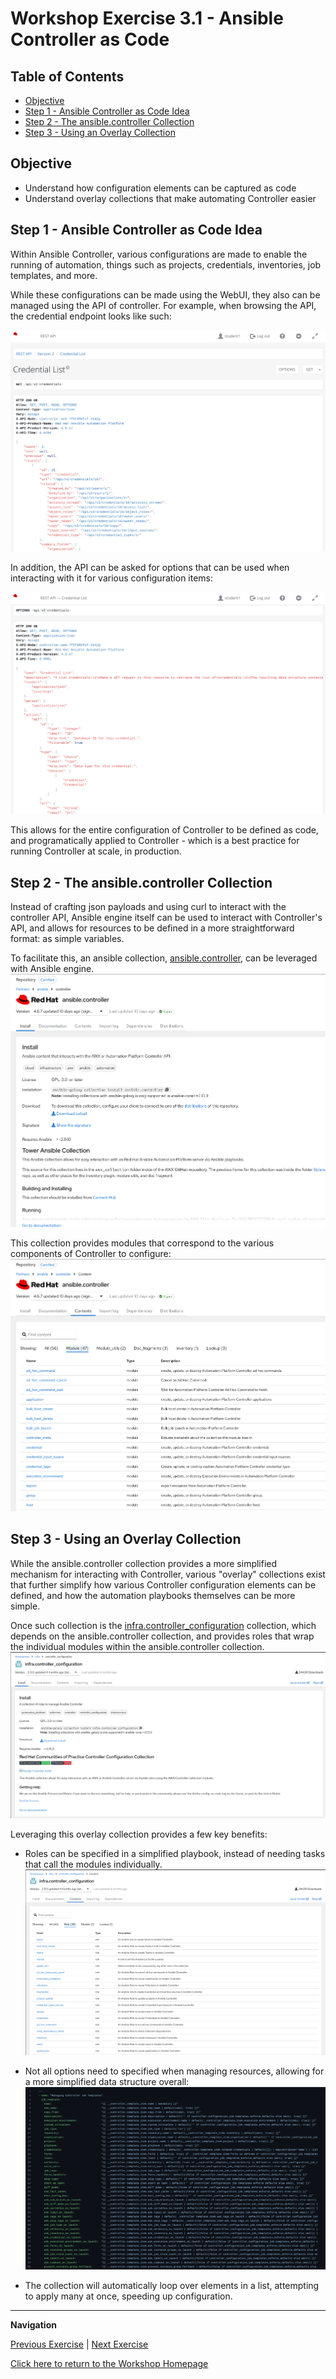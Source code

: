 # Workshop Exercise 3.1 - Ansible Controller as Code

## Table of Contents

* [Objective](#objective)
* [Step 1 - Ansible Controller as Code Idea](#step-1---ansible-controller-as-code-idea)
* [Step 2 - The ansible.controller Collection](#step-2---the-ansiblecontroller-collection)
* [Step 3 - Using an Overlay Collection](#step-3---using-an-overlay-collection)

## Objective

* Understand how configuration elements can be captured as code
* Understand overlay collections that make automating Controller easier

## Step 1 - Ansible Controller as Code Idea
Within Ansible Controller, various configurations are made to enable the running of automation, things such as projects, credentials, inventories, job templates, and more.

While these configurations can be made using the WebUI, they also can be managed using the API of controller. For example, when browsing the API, the credential endpoint looks like such:

![Controller Credentials List](../images/controller-api-credentials-list.png)

In addition, the API can be asked for options that can be used when interacting with it for various configuration items:

![Controller Credentials Options](../images/controller-api-credentials-options.png)

This allows for the entire configuration of Controller to be defined as code, and programatically applied to Controller - which is a best practice for running Controller at scale, in production.

## Step 2 - The ansible.controller Collection
Instead of crafting json payloads and using curl to interact with the controller API, Ansible engine itself can be used to interact with Controller's API, and allows for resources to be defined in a more straightforward format: as simple variables.

To facilitate this, an ansible collection, [ansible.controller](https://console.redhat.com/ansible/automation-hub/repo/published/ansible/controller/), can be leveraged with Ansible engine.
![Ansible.Controller Collection](../images/ansible.controller-collection.png)

This collection provides modules that correspond to the various components of Controller to configure:
![Ansible.Controller Modules](../images/ansible.controller-modules.png)

## Step 3 - Using an Overlay Collection
While the ansible.controller collection provides a more simplified mechanism for interacting with Controller, various "overlay" collections exist that further simplify how various Controller configuration elements can be defined, and how the automation playbooks themselves can be more simple.

Once such collection is the [infra.controller_configuration](https://galaxy.ansible.com/ui/repo/published/infra/controller_configuration/content/?showing=role) collection, which depends on the ansible.controller collection, and provides roles that wrap the individual modules within the ansible.controller collection.
![Infra.Controller_configuration Collection](../images/infra.controller_configuration-collection.png)

Leveraging this overlay collection provides a few key benefits:
- Roles can be specified in a simplified playbook, instead of needing tasks that call the modules individually.
![Infra.Controller_configuration Modules](../images/infra.controller_configuration-roles.png)

- Not all options need to specified when managing resources, allowing for a more simplified data structure overall:
![Infra.Controller_configuration Code](../images/infra.controller_configuration-code.png)

- The collection will automatically loop over elements in a list, attempting to apply many at once, speeding up configuration.

---
**Navigation**

[Previous Exercise](../2.2-network-automation-part-2/) | [Next Exercise](../3.2-creating-hosts-and-groups/)

[Click here to return to the Workshop Homepage](../../README.md)
